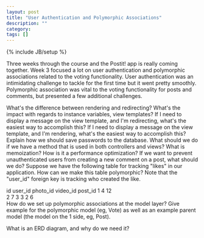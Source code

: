 ```yaml
---
layout: post
title: "User Authentication and Polymorphic Associations"
description: ""
category: 
tags: []
---
```

{% include JB/setup %}

Three weeks through the course and the Postit! app is really coming together. Week 3 focused a lot on user authentication and polymorphic associations related to the voting functionality. User authentication was an intimidating challenge to tackle for the first time but it went pretty smoothly. Polymorphic association was vital to the voting functionality for posts and comments, but presented a few additional challenges.

<!--more-->
What's the difference between rendering and redirecting? What's the impact with regards to instance variables, view templates?
If I need to display a message on the view template, and I'm redirecting, what's the easiest way to accomplish this?
If I need to display a message on the view template, and I'm rendering, what's the easiest way to accomplish this?
Explain how we should save passwords to the database.
What should we do if we have a method that is used in both controllers and views?
What is memoization? How is it a performance optimization?
If we want to prevent unauthenticated users from creating a new comment on a post, what should we do?
Suppose we have the following table for tracking "likes" in our application. How can we make this table polymorphic? Note that the "user_id" foreign key is tracking who created the like.

id	user_id	photo_id	video_id	post_id
1	4		12	
2	7			3
3	2	6		
How do we set up polymorphic associations at the model layer? Give example for the polymorphic model (eg, Vote) as well as an example parent model (the model on the 1 side, eg, Post).

What is an ERD diagram, and why do we need it?
